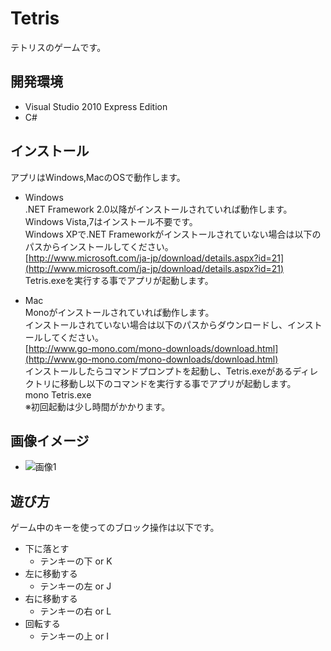 Tetris
======================
テトリスのゲームです。

開発環境
------
- Visual Studio 2010 Express Edition
- C#

インストール
------
アプリはWindows,MacのOSで動作します。
- Windows  
  .NET Framework 2.0以降がインストールされていれば動作します。  
  Windows Vista,7はインストール不要です。  
  Windows XPで.NET Frameworkがインストールされていない場合は以下のパスからインストールしてください。  
  [http://www.microsoft.com/ja-jp/download/details.aspx?id=21](http://www.microsoft.com/ja-jp/download/details.aspx?id=21)  
  Tetris.exeを実行する事でアプリが起動します。    

- Mac  
  Monoがインストールされていれば動作します。  
  インストールされていない場合は以下のパスからダウンロードし、インストールしてください。  
  [http://www.go-mono.com/mono-downloads/download.html](http://www.go-mono.com/mono-downloads/download.html)  
  インストールしたらコマンドプロンプトを起動し、Tetris.exeがあるディレクトリに移動し以下のコマンドを実行する事でアプリが起動します。    
  mono Tetris.exe  
  ※初回起動は少し時間がかかります。  

画像イメージ
------
* ![画像1](http://cdn-ak.f.st-hatena.com/images/fotolife/p/powerbombkun/20121118/20121118131648.png?1353212220 "画像のタイトル")

遊び方
------
ゲーム中のキーを使ってのブロック操作は以下です。
- 下に落とす
  - テンキーの下 or K
- 左に移動する
  - テンキーの左 or J
- 右に移動する
  - テンキーの右 or L
- 回転する
  - テンキーの上 or I





 
